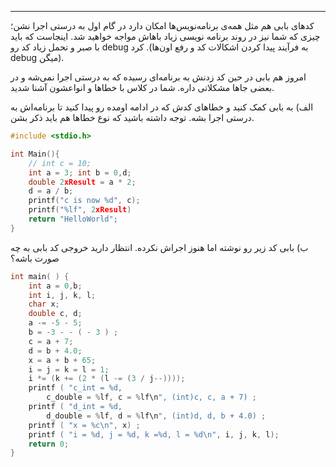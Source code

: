 ----------

کد‌های بابی هم مثل همه‌ی برنامه‌نویس‌ها امکان دارد در گام اول به‌ درستی اجرا نشن؛ چیزی که شما نیز در روند برنامه نویسی زیاد باهاش مواجه خواهید شد. اینجاست که باید با صبر و تحمل زیاد کد رو debug کرد .(به فرآیند پیدا کردن اشکالات کد و رفع اون‌ها debug میگن).

امروز هم بابی در حین کد زدنش به برنامه‌ای رسیده که به درستی اجرا نمی‌شه و در بعضی جاها مشکلاتی داره. شما در کلاس با خطا‌ها و انواعشون آشنا شدید.

الف) به بابی کمک کنید و خطا‌های کدش که در ادامه اومده رو پیدا کنید تا برنامه‌اش به درستی اجرا بشه. توجه داشته باشید که نوع خطا‌ها هم باید ذکر بشن.

```c
#include <stdio.h>

int Main(){
	// int c = 10;
	int a = 3; int b = 0,d;
	double 2xResult = a * 2;
	d = a / b;	
	printf("c is now %d", c);	
	printf("%lf", 2xResult)    	
	return "HelloWorld";
}
```

ب) بابی کد زیر رو نوشته اما هنوز اجراش نکرده. انتظار دارید خروجی کد بابی به چه صورت باشه؟
```c
int main( ) {
	int a = 0,b;
	int i, j, k, l;
	char x;
	double c, d;
	a -= -5 - 5;
	b = -3 - - ( - 3 ) ;	
	c = a + 7;	
	d = b + 4.0;
	x = a + b + 65;	
	i = j = k = l = 1;	
	i *= (k += (2 * (l -= (3 / j--))));	
	printf ( "c_int = %d,	
		c_double = %lf, c = %lf\n", (int)c, c, a + 7) ;
	printf ( "d_int = %d,	
		d_double = %lf, d = %lf\n", (int)d, d, b + 4.0) ;
	printf ( "x = %c\n", x) ;	
	printf ( "i = %d, j = %d, k =%d, l = %d\n", i, j, k, l);
	return 0;
}
```

